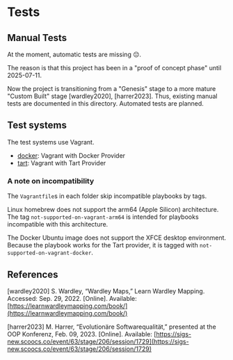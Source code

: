 # Tests

## Manual Tests

At the moment, automatic tests are missing 😔.

The reason is that this project has been in a "proof of concept phase" until 2025-07-11.

Now the project is transitioning from a "Genesis" stage to a more mature "Custom Built" stage [wardley2020], [harrer2023]. Thus, existing manual tests are documented in this directory. Automated tests are planned.

## Test systems

The test systems use Vagrant.

- [docker](docker/README.md): Vagrant with Docker Provider
- [tart](tart/README.md): Vagrant with Tart Provider

### A note on incompatibility

The `Vagrantfile`s in each folder skip incompatible playbooks by tags.

Linux homebrew does not support the arm64 (Apple Silicon) architecture.
The tag `not-supported-on-vagrant-arm64` is intended for playbooks incompatible
with this architecture.

The Docker Ubuntu image does not support the XFCE desktop environment.
Because the playbook works for the Tart provider, it is tagged with
`not-supported-on-vagrant-docker`.

## References

[wardley2020] S. Wardley, “Wardley Maps,” Learn Wardley Mapping. Accessed: Sep. 29, 2022. [Online]. Available: [https://learnwardleymapping.com/book/](https://learnwardleymapping.com/book/)

[harrer2023] M. Harrer, “Evolutionäre Softwarequalität,” presented at the OOP Konferenz, Feb. 09, 2023. [Online]. Available: [https://sigs-new.scoocs.co/event/63/stage/206/session/1729](https://sigs-new.scoocs.co/event/63/stage/206/session/1729)
